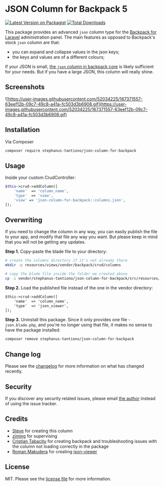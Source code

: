 # JSON Column for Backpack 5

[![Latest Version on Packagist][ico-version]][link-packagist]
[![Total Downloads][ico-downloads]][link-downloads]

This package provides an advanced ```json``` column type for the [Backpack for Laravel](https://backpackforlaravel.com/) administration panel. The main features as opposed to Backpack's stock `json` column are that:
- you can expand and collapse values in the json keys;
- the keys and values are of a different colours;

If your JSON is small, [the `json` column in backpack core](https://github.com/Laravel-Backpack/CRUD/pull/1951) is likely sufficient for your needs. But if you have a large JSON, this column will really shine. 

## Screenshots

![https://user-images.githubusercontent.com/52034225/167371557-63eef12b-09c7-49c8-a41a-fc503d3b6908.gif](https://user-images.githubusercontent.com/52034225/167371557-63eef12b-09c7-49c8-a41a-fc503d3b6908.gif)

## Installation

Via Composer

``` bash
composer require stephanus-tantiono/json-column-for-backpack
```

## Usage

Inside your custom CrudController:

```php
$this->crud->addColumn([
    'name'  => 'column_name',
    'type'  => 'view',
    'view' => 'json-column-for-backpack::columns.json',
]);
```


## Overwriting

If you need to change the column in any way, you can easily publish the file to your app, and modify that file any way you want. But please keep in mind that you will not be getting any updates.

**Step 1.** Copy-paste the blade file to your directory:
```bash
# create the columns directory if it's not already there
mkdir -p resources/views/vendor/backpack/crud/columns

# copy the blade file inside the folder we created above
cp -i vendor/stephanus-tantiono/json-column-for-backpack/src/resources/views/columns/json.blade.php resources/views/vendor/backpack/crud/columns/json_viewer.blade.php
```

**Step 2.** Load the published file instead of the one in the vendor directory:
```diff
$this->crud->addColumn([
    'name'  => 'column_name',
    'type'  => 'json_viewer',
]);
```

**Step 3.** Uninstall this package. Since it only provides one file - ```json.blade.php```, and you're no longer using that file, it makes no sense to have the package installed:

```bash
composer remove stephanus-tantiono/json-column-for-backpack
```

## Change log

Please see the [changelog](changelog.md) for more information on what has changed recently.


## Security

If you discover any security related issues, please email [the author](composer.json) instead of using the issue tracker.

## Credits
- [Steve](https://github.com/stephanus-tantiono) for creating this column
- [ziming](https://github.com/ziming) for supervising
- [Cristian Tabacitu](https://github.com/tabacitu) for creating backpack and troubleshooting issues with the column not loading correctly in the package
- [Roman Makudera](https://github.com/LorDOniX) for creating [json-viewer](https://github.com/LorDOniX/json-viewer)

## License

MIT. Please see the [license file](license.md) for more information.

[ico-version]: https://img.shields.io/packagist/v/stephanus-tantiono/json-column-for-backpack.svg?style=flat-square
[ico-downloads]: https://img.shields.io/packagist/dt/stephanus-tantiono/json-column-for-backpack.svg?style=flat-square

[link-packagist]: https://packagist.org/packages/stephanus-tantiono/json-column-for-backpack
[link-downloads]: https://packagist.org/packages/stephanus-tantiono/json-column-for-backpack
[link-author]: https://github.com/stephanus-tantiono
[link-contributors]: ../../contributors
